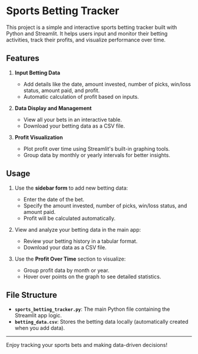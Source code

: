 # Sports Betting Tracker

This project is a simple and interactive sports betting tracker built with Python and Streamlit. It helps users input and monitor their betting activities, track their profits, and visualize performance over time.

## Features

1. **Input Betting Data**
   - Add details like the date, amount invested, number of picks, win/loss status, amount paid, and profit.
   - Automatic calculation of profit based on inputs.

2. **Data Display and Management**
   - View all your bets in an interactive table.
   - Download your betting data as a CSV file.

3. **Profit Visualization**
   - Plot profit over time using Streamlit's built-in graphing tools.
   - Group data by monthly or yearly intervals for better insights.


## Usage

1. Use the **sidebar form** to add new betting data:
   - Enter the date of the bet.
   - Specify the amount invested, number of picks, win/loss status, and amount paid.
   - Profit will be calculated automatically.

2. View and analyze your betting data in the main app:
   - Review your betting history in a tabular format.
   - Download your data as a CSV file.

3. Use the **Profit Over Time** section to visualize:
   - Group profit data by month or year.
   - Hover over points on the graph to see detailed statistics.

## File Structure

- **`sports_betting_tracker.py`**: The main Python file containing the Streamlit app logic.
- **`betting_data.csv`**: Stores the betting data locally (automatically created when you add data).



---

Enjoy tracking your sports bets and making data-driven decisions!

